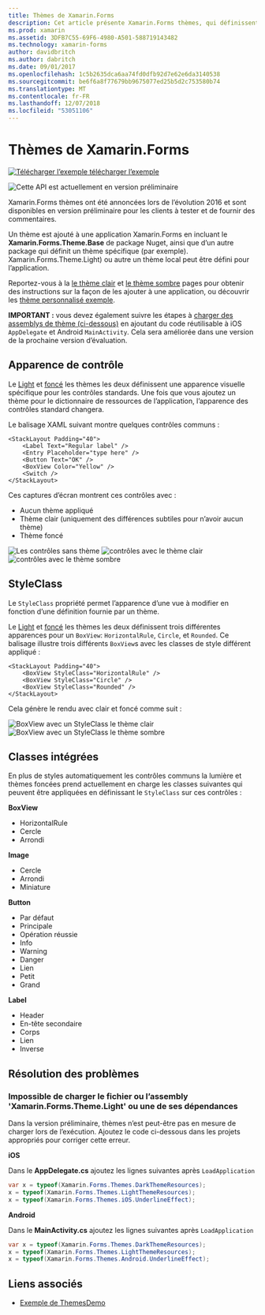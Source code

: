 ```yaml
---
title: Thèmes de Xamarin.Forms
description: Cet article présente Xamarin.Forms thèmes, qui définissent des apparences visuelles différentes pour les vues standards.
ms.prod: xamarin
ms.assetid: 3DFB7C55-69F6-4980-A501-588719143482
ms.technology: xamarin-forms
author: davidbritch
ms.author: dabritch
ms.date: 09/01/2017
ms.openlocfilehash: 1c5b2635dca6aa74fd0dfb92d7e62e6da3140538
ms.sourcegitcommit: be6f6a8f77679bb9675077ed25b5d2c753580b74
ms.translationtype: MT
ms.contentlocale: fr-FR
ms.lasthandoff: 12/07/2018
ms.locfileid: "53051106"
---
```

# <a name="xamarinforms-themes"></a>Thèmes de Xamarin.Forms

[![Télécharger l’exemple](~/media/shared/download.png) télécharger l’exemple](https://github.com/xamarin/xamarin-forms-samples/tree/master/Themes/ThemesDemo)

![](~/media/shared/preview.png "Cette API est actuellement en version préliminaire")

Xamarin.Forms thèmes ont été annoncées lors de l’évolution 2016 et sont disponibles en version préliminaire pour les clients à tester et de fournir des commentaires.

Un thème est ajouté à une application Xamarin.Forms en incluant le **Xamarin.Forms.Theme.Base** de package Nuget, ainsi que d’un autre package qui définit un thème spécifique (par exemple). Xamarin.Forms.Theme.Light) ou autre un thème local peut être défini pour l’application.

Reportez-vous à la [le thème clair](light.md) et [le thème sombre](dark.md) pages pour obtenir des instructions sur la façon de les ajouter à une application, ou découvrir les [thème personnalisé exemple](custom.md).

**IMPORTANT :** vous devez également suivre les étapes à [charger des assemblys de thème (ci-dessous)](#loadtheme) en ajoutant du code réutilisable à iOS `AppDelegate` et Android `MainActivity`. Cela sera améliorée dans une version de la prochaine version d’évaluation.


## <a name="control-appearance"></a>Apparence de contrôle

Le [Light](light.md) et [foncé](dark.md) les thèmes les deux définissent une apparence visuelle spécifique pour les contrôles standards. Une fois que vous ajoutez un thème pour le dictionnaire de ressources de l’application, l’apparence des contrôles standard changera.

Le balisage XAML suivant montre quelques contrôles communs :

```xaml
<StackLayout Padding="40">
    <Label Text="Regular label" />
    <Entry Placeholder="type here" />
    <Button Text="OK" />
    <BoxView Color="Yellow" />
    <Switch />
</StackLayout>
```

Ces captures d’écran montrent ces contrôles avec :

* Aucun thème appliqué
* Thème clair (uniquement des différences subtiles pour n’avoir aucun thème)
* Thème foncé

![](images/standard-none-sml.png "Les contrôles sans thème") ![](images/standard-light-sml.png "contrôles avec le thème clair") ![](images/standard-dark-sml.png "contrôles avec le thème sombre")

<a name="styleclass" />

## <a name="styleclass"></a>StyleClass

Le `StyleClass` propriété permet l’apparence d’une vue à modifier en fonction d’une définition fournie par un thème.

Le [Light](light.md) et [foncé](dark.md) les thèmes les deux définissent trois différentes apparences pour un `BoxView`: `HorizontalRule`, `Circle`, et `Rounded`. Ce balisage illustre trois différents `BoxView`s avec les classes de style différent appliqué :

```xaml
<StackLayout Padding="40">
    <BoxView StyleClass="HorizontalRule" />
    <BoxView StyleClass="Circle" />
    <BoxView StyleClass="Rounded" />
</StackLayout>
```

Cela génère le rendu avec clair et foncé comme suit :

![](images/boxview-light-sml.png "BoxView avec un StyleClass le thème clair") ![](images/boxview-dark-sml.png "BoxView avec un StyleClass le thème sombre")

<a name="builtin" />

## <a name="built-in-classes"></a>Classes intégrées

En plus de styles automatiquement les contrôles communs la lumière et thèmes foncées prend actuellement en charge les classes suivantes qui peuvent être appliquées en définissant le `StyleClass` sur ces contrôles :

**BoxView**

* HorizontalRule
* Cercle
* Arrondi

**Image**

* Cercle
* Arrondi
* Miniature

**Button**

* Par défaut
* Principale
* Opération réussie
* Info
* Warning
* Danger
* Lien
* Petit
* Grand

**Label**

* Header
* En-tête secondaire
* Corps
* Lien
* Inverse


## <a name="troubleshooting"></a>Résolution des problèmes

<a name="loadtheme" />

### <a name="could-not-load-file-or-assembly-xamarinformsthemelight-or-one-of-its-dependencies"></a>Impossible de charger le fichier ou l’assembly 'Xamarin.Forms.Theme.Light' ou une de ses dépendances

Dans la version préliminaire, thèmes n’est peut-être pas en mesure de charger lors de l’exécution. Ajoutez le code ci-dessous dans les projets appropriés pour corriger cette erreur.

**iOS**

Dans le **AppDelegate.cs** ajoutez les lignes suivantes après `LoadApplication`

```csharp
var x = typeof(Xamarin.Forms.Themes.DarkThemeResources);
x = typeof(Xamarin.Forms.Themes.LightThemeResources);
x = typeof(Xamarin.Forms.Themes.iOS.UnderlineEffect);
```

**Android**

Dans le **MainActivity.cs** ajoutez les lignes suivantes après `LoadApplication`

```csharp
var x = typeof(Xamarin.Forms.Themes.DarkThemeResources);
x = typeof(Xamarin.Forms.Themes.LightThemeResources);
x = typeof(Xamarin.Forms.Themes.Android.UnderlineEffect);
```


## <a name="related-links"></a>Liens associés

- [Exemple de ThemesDemo](https://github.com/xamarin/xamarin-forms-samples/tree/master/Themes/ThemesDemo)
